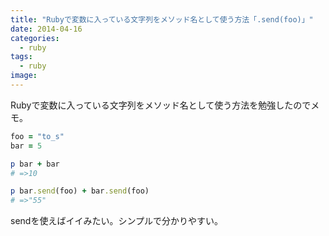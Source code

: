 ```yaml
---
title: "Rubyで変数に入っている文字列をメソッド名として使う方法「.send(foo)」"
date: 2014-04-16
categories:
  - ruby
tags:
  - ruby
image:
---
```

Rubyで変数に入っている文字列をメソッド名として使う方法を勉強したのでメモ。

<!--more-->

```ruby
foo = "to_s"
bar = 5

p bar + bar
# =>10

p bar.send(foo) + bar.send(foo)
# =>"55"
```

sendを使えばイイみたい。シンプルで分かりやすい。
